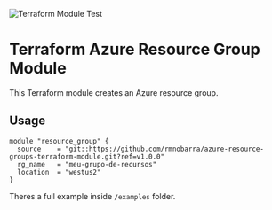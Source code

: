 ![Terraform Module Test](https://github.com/rmnobarra/azure-resource-groups-terraform-module/actions/workflows/workflow.yaml/badge.svg)

# Terraform Azure Resource Group Module

This Terraform module creates an Azure resource group.

## Usage

```hcl
module "resource_group" {
  source    = "git::https://github.com/rmnobarra/azure-resource-groups-terraform-module.git?ref=v1.0.0"
  rg_name   = "meu-grupo-de-recursos"
  location  = "westus2"
}
```


Theres a full example inside `/examples` folder.